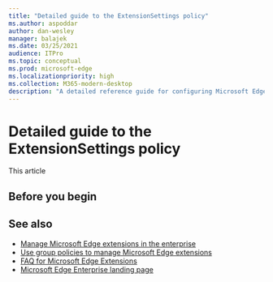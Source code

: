 ```yaml
---
title: "Detailed guide to the ExtensionSettings policy"
ms.author: aspoddar
author: dan-wesley
manager: balajek
ms.date: 03/25/2021
audience: ITPro
ms.topic: conceptual
ms.prod: microsoft-edge
ms.localizationpriority: high
ms.collection: M365-modern-desktop
description: "A detailed reference guide for configuring Microsoft Edge extensions using the ExtensionSettings policy."
---
```


# Detailed guide to the ExtensionSettings policy

This article

## Before you begin


## See also

- [Manage Microsoft Edge extensions in the enterprise](microsoft-edge-manage-extensions.md)
- [Use group policies to manage Microsoft Edge extensions](microsoft-edge-manage-extensions-policies.md)
- [FAQ for Microsoft Edge Extensions](microsoft-edge-manage-extensions-faq.md)
- [Microsoft Edge Enterprise landing page](https://aka.ms/EdgeEnterprise)
